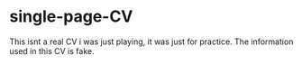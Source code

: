 # single-page-CV
This isnt a real CV i was just playing, it was just for practice.
The information used in this CV is fake.
